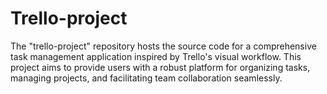# Trello-project
The "trello-project" repository hosts the source code for a comprehensive task management application inspired by Trello's visual workflow. This project aims to provide users with a robust platform for organizing tasks, managing projects, and facilitating team collaboration seamlessly.
